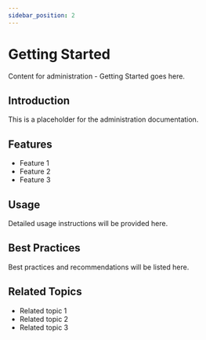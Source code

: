 ```yaml
---
sidebar_position: 2
---
```


# Getting Started

Content for administration - Getting Started goes here.

## Introduction

This is a placeholder for the administration documentation.

## Features

- Feature 1
- Feature 2
- Feature 3

## Usage

Detailed usage instructions will be provided here.

## Best Practices

Best practices and recommendations will be listed here.

## Related Topics

- Related topic 1
- Related topic 2
- Related topic 3
